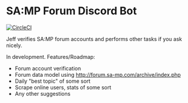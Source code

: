 # SA:MP Forum Discord Bot

[![CircleCI](https://circleci.com/gh/Southclaws/jeff.svg?style=svg)](https://circleci.com/gh/Southclaws/jeff)

Jeff verifies SA:MP forum accounts and performs other tasks if you ask nicely.

In development. Features/Roadmap:

- Forum account verification
- Forum data model using http://forum.sa-mp.com/archive/index.php
- Daily "best topic" of some sort
- Scrape online users, stats of some sort
- Any other suggestions
